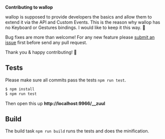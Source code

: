 **Contributing to wallop**

wallop is supposed to provide developers the basics and allow them to extend it via the API and Custom Events.
This is the reason why wallop has no Keyboard or Gestures bindings. I would like to keep it this way. 🙏

Bug fixes are more than welcome!
For any new feature please [submit an issue](https://github.com/peduarte/wallop/issues) first before send any pull request.

Thank you & happy contributing! 👊

## Tests

Please make sure all commits pass the tests `npm run test`.

```bash
$ npm install
$ npm run test
```
Then open this up **http://localhost:9966/__zuul**

## Build

The build task `npm run build` runs the tests and does the minification.
